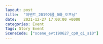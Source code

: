 ```yaml
---
layout: post
title:  "이벤트_2019여름_0화_오프닝"
date:   2021-12-27 17:00:00 +0000
categories: Event
Tags: Story Event
SceneCode: ["scene_evt190627_cp0_q1_s10"]
---
```

